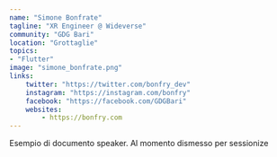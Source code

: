 ```yaml
---
name: "Simone Bonfrate"
tagline: "XR Engineer @ Wideverse"
community: "GDG Bari"
location: "Grottaglie"
topics: 
- "Flutter"
image: "simone_bonfrate.png"
links:
    twitter: "https://twitter.com/bonfry_dev"
    instagram: "https://instagram.com/bonfry"
    facebook: "https://facebook.com/GDGBari"
    websites:
        - https://bonfry.com
---
```


Esempio di documento speaker. Al momento dismesso per sessionize